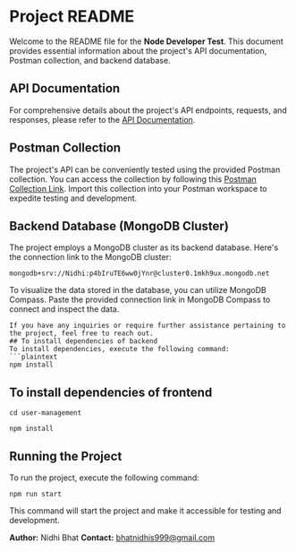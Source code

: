 # Project README

Welcome to the README file for the **Node Developer Test**. This document provides essential information about the project's API documentation, Postman collection, and  backend database.

## API Documentation

For comprehensive details about the project's API endpoints, requests, and responses, please refer to the [API Documentation](https://documenter.getpostman.com/view/13222363/2s9YC7SBbo).

## Postman Collection

The project's API can be conveniently tested using the provided Postman collection. You can access the collection by following this [Postman Collection Link](https://lively-trinity-194672.postman.co/workspace/My-Workspace~03620632-d012-42ff-8026-969a2276b5b9/collection/13222363-6ea69b37-0c8f-4b9c-ae52-8c7977e3ee59?action=share&creator=13222363&active-environment=13222363-b32e555c-f9d4-4424-a21a-40b808e926b6). Import this collection into your Postman workspace to expedite testing and development.

## Backend Database (MongoDB Cluster)

The project employs a MongoDB cluster as its backend database. Here's the connection link to the MongoDB cluster:
```plaintext
mongodb+srv://Nidhi:p4bIruTE6ww0jYnr@cluster0.1mkh9ux.mongodb.net
```


To visualize the data stored in the database, you can utilize MongoDB Compass. Paste the provided connection link in MongoDB Compass to connect and inspect the data.

```
If you have any inquiries or require further assistance pertaining to the project, feel free to reach out.
## To install dependencies of backend
To install dependencies, execute the following command:
```plaintext
npm install
```
## To install dependencies of frontend
```plaintext
cd user-management
```
```plaintext
npm install
```


## Running the Project
To run the project, execute the following command:
```plaintext
npm run start
```
This command will start the project and make it accessible for testing and development.


**Author:** Nidhi Bhat
**Contact:** bhatnidhis999@gmail.com





